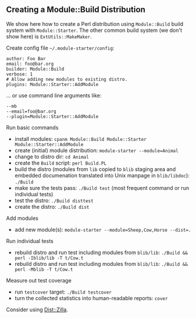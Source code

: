## Creating a Module::Build Distribution

We show here how to create a Perl distribution using `Module::Build` build system with `Module::Starter`. The other common build system (we don't show here) is `ExtUtils::MakeMaker`.

Create config file `~/.module-starter/config`:

    author: Foo Bar
    email: foo@bar.org
    builder: Module::Build
    verbose: 1
    # Allow adding new modules to existing distro.
    plugins: Module::Starter::AddModule
    
... or use command line arguments like:

    --mb
    --email=foo@bar.org
    --plugin=Module::Starter::AddModule
    
Run basic commands

* install modules: `cpanm Module::Build Module::Starter Module::Starter::AddModule`
* create (initial) module distribution: `module-starter --module=Animal`
* change to distro dir: `cd Animal`
* create the `Build` script: `perl Build.PL`
* build the distro (modules from `lib` copied to `blib` staging area and embedded documenation translated into Unix manpage in `blib/libdoc`): `./Build`
* make sure the tests pass: `./Build test` (most frequent command or run individual tests)
* test the distro: `./Build disttest`
* create the distro: `./Build dist`

Add modules

* add new module(s): `module-starter --module=Sheep,Cow,Horse --dist=.`

Run individual tests

* rebuild distro and run test including modules from `blib/lib`: `./Build && perl -Iblib/lib -T t/Cow.t`
* rebuild distro and run test including modules from `blib/lib`: `./Build && perl -Mblib -T t/Cow.t`

Measure out test coverage

* run `testcover` target: `./Build testcover`
* turn the collected statistics into human-readable reports: `cover`

Consider using [Dist::Zilla](http://dzil.org/).
